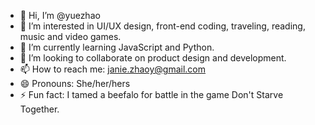 - 👋 Hi, I’m @yuezhao
- 👀 I’m interested in UI/UX design, front-end coding, traveling, reading, music and video games.
- 🌱 I’m currently learning JavaScript and Python.
- 💞️ I’m looking to collaborate on product design and development.
- 📫 How to reach me: janie.zhaoy@gmail.com
- 😄 Pronouns: She/her/hers
- ⚡ Fun fact: I tamed a beefalo for battle in the game Don't Starve Together.

<!---
yuezhaodesign/yuezhaodesign is a ✨ special ✨ repository because its `README.md` (this file) appears on your GitHub profile.
You can click the Preview link to take a look at your changes.
--->
